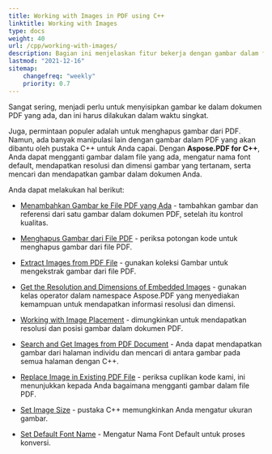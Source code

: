 ```yaml
---
title: Working with Images in PDF using C++
linktitle: Working with Images
type: docs
weight: 40
url: /cpp/working-with-images/
description: Bagian ini menjelaskan fitur bekerja dengan gambar dalam file PDF menggunakan pustaka C++.
lastmod: "2021-12-16"
sitemap:
    changefreq: "weekly"
    priority: 0.7
---
```


Sangat sering, menjadi perlu untuk menyisipkan gambar ke dalam dokumen PDF yang ada, dan ini harus dilakukan dalam waktu singkat.

Juga, permintaan populer adalah untuk menghapus gambar dari PDF. Namun, ada banyak manipulasi lain dengan gambar dalam PDF yang akan dibantu oleh pustaka C++ untuk Anda capai. Dengan **Aspose.PDF for C++**, Anda dapat mengganti gambar dalam file yang ada, mengatur nama font default, mendapatkan resolusi dan dimensi gambar yang tertanam, serta mencari dan mendapatkan gambar dalam dokumen Anda.

Anda dapat melakukan hal berikut:

- [Menambahkan Gambar ke File PDF yang Ada](/pdf/cpp/add-image-to-existing-pdf-file/) - tambahkan gambar dan referensi dari satu gambar dalam dokumen PDF, setelah itu kontrol kualitas.

- [Menghapus Gambar dari File PDF](/pdf/cpp/delete-images-from-pdf-file/) - periksa potongan kode untuk menghapus gambar dari file PDF.
- [Extract Images from PDF File](/pdf/cpp/extract-images-from-pdf-file/) - gunakan koleksi Gambar untuk mengekstrak gambar dari file PDF.
- [Get the Resolution and Dimensions of Embedded Images](/pdf/cpp/get-resolution-and-dimensions-of-embedded-images/) - gunakan kelas operator dalam namespace Aspose.PDF yang menyediakan kemampuan untuk mendapatkan informasi resolusi dan dimensi.
- [Working with Image Placement](/pdf/cpp/working-with-image-placement/) - dimungkinkan untuk mendapatkan resolusi dan posisi gambar dalam dokumen PDF.
- [Search and Get Images from PDF Document](/pdf/cpp/search-and-get-images-from-pdf-document/) - Anda dapat mendapatkan gambar dari halaman individu dan mencari di antara gambar pada semua halaman dengan C++.
- [Replace Image in Existing PDF File](/pdf/cpp/replace-image-in-existing-pdf-file/) - periksa cuplikan kode kami, ini menunjukkan kepada Anda bagaimana mengganti gambar dalam file PDF.
- [Set Image Size](/pdf/cpp/set-image-size/) - pustaka C++ memungkinkan Anda mengatur ukuran gambar.

- [Set Default Font Name](/pdf/cpp/set-default-font-name/) - Mengatur Nama Font Default untuk proses konversi.